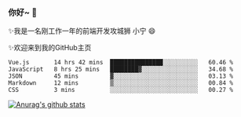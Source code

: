 ### 你好~  👋

✨我是一名刚工作一年的前端开发攻城狮 小宁 😄

✨欢迎来到我的GitHub主页
<!--
**7148505/7148505** is a ✨ _special_ ✨ repository because its `README.md` (this file) appears on your GitHub profile.

Here are some ideas to get you started:

- 🔭 I’m currently working on ...
- 🌱 I’m currently learning ...
- 👯 I’m looking to collaborate on ...
- 🤔 I’m looking for help with ...
- 💬 Ask me about ...
- 📫 How to reach me: ...
- 😄 Pronouns: ...
- ⚡ Fun fact: ...
-->

<!--START_SECTION:waka-->
```text
Vue.js       14 hrs 42 mins  ███████████████░░░░░░░░░░   60.46 % 
JavaScript   8 hrs 25 mins   ████████▓░░░░░░░░░░░░░░░░   34.68 % 
JSON         45 mins         ▓░░░░░░░░░░░░░░░░░░░░░░░░   03.13 % 
Markdown     12 mins         ▒░░░░░░░░░░░░░░░░░░░░░░░░   00.84 % 
CSS          3 mins          ░░░░░░░░░░░░░░░░░░░░░░░░░   00.27 % 
```
<!--END_SECTION:waka-->

[![Anurag's github stats](https://github-readme-stats.vercel.app/api?username=ZhangNing-debug)](https://github.com/anuraghazra/github-readme-stats)

